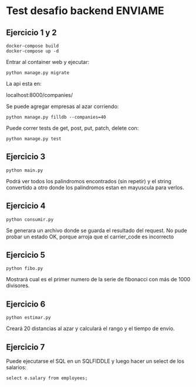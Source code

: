 # Test desafio backend ENVIAME


## Ejercicio 1 y 2
    docker-compose build
    docker-compose up -d

Entrar al container web y ejecutar:

    python manage.py migrate

La api esta en:

localhost:8000/companies/

Se puede agregar empresas al azar corriendo:

    python manage.py filldb --companies=40

Puede correr tests de get, post, put, patch, delete con:

    python manage.py test

## Ejercicio 3
    python main.py

Podrá ver todos los palindromos encontrados (sin repetir) y el string convertido a otro donde los palindromos estan en mayuscula para verlos.

## Ejercicio 4
    python consumir.py

Se generara un archivo donde se guarda el resultado del request.
No pude probar un estado OK, porque arroja que el carrier_code es incorrecto

## Ejercicio 5
    python fibo.py

Mostrará cual es el primer numero de la serie de fibonacci con más de 1000 divisores.

## Ejercicio 6
    python estimar.py

Creará 20 distancias al azar y calculará el rango y el tiempo de envío.

## Ejercicio 7
Puede ejecutarse el SQL en un SQLFIDDLE y luego hacer un select de los salarios:

    select e.salary from employees;
